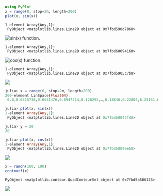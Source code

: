````julia
using PyPlot
x = range(0, stop=2π, length=200)
plot(x, sin(x))
````


````
1-element Array{Any,1}:
 PyObject <matplotlib.lines.Line2D object at 0x7fbd590d7860>
````


![sin(x) function.](figures/pyplot_formats_sin_fun_1.png)

````
1-element Array{Any,1}:
 PyObject <matplotlib.lines.Line2D object at 0x7fbd60094160>
````


![cos(x) function.](figures/pyplot_formats_2_1.png)

````
1-element Array{Any,1}:
 PyObject <matplotlib.lines.Line2D object at 0x7fbd5905c7b8>
````


![](figures/pyplot_formats_cos2_fun_1.png)

````julia
julia> x = range(0, stop=2π, length=200)
200-element LinSpace{Float64}:
 0.0,0.0315738,0.0631476,0.0947214,0.126295,…,6.18846,6.22004,6.25161,6.28319

julia> plot(x, sin(x))
1-element Array{Any,1}:
 PyObject <matplotlib.lines.Line2D object at 0x7fbd60047fd0>

julia> y = 20
20

julia> plot(x, cos(x))
1-element Array{Any,1}:
 PyObject <matplotlib.lines.Line2D object at 0x7fbd6004eeb8>

````


![](figures/pyplot_formats_4_1.png)

````julia
x = randn(100, 100)
contourf(x)
````


````
PyObject <matplotlib.contour.QuadContourSet object at 0x7fbd5a506128>
````


![](figures/pyplot_formats_5_1.png)
